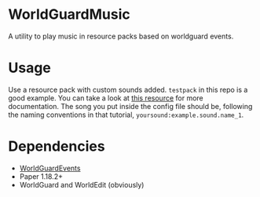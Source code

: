 # WorldGuardMusic
A utility to play music in resource packs based on worldguard events.

# Usage
Use a resource pack with custom sounds added.
`testpack` in this repo is a good example. You can take a look at [this resource](https://mcmodels.net/how-to-tutorials/resource-pack-tutorials/how-to-add-custom-sounds-to-resource-pack/)
for more documentation. The song you put inside the config file should be, following the naming conventions in that tutorial, `yoursound:example.sound.name_1`.

# Dependencies
 - [WorldGuardEvents](https://www.spigotmc.org/resources/worldguard-events.65176/)
 - Paper 1.18.2+
 - WorldGuard and WorldEdit (obviously)